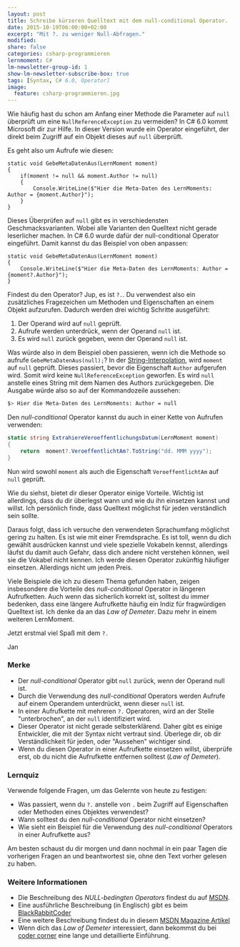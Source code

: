 ```yaml
---
layout: post
title: Schreibe kürzeren Quelltext mit dem null-conditional Operator.
date: 2015-10-19T06:00:00+02:00
excerpt: "Mit ?. zu weniger Null-Abfragen."
modified:
share: false
categories: csharp-programmieren
lernmoment: C#
lm-newsletter-group-id: 1
show-lm-newsletter-subscribe-box: true
tags: [Syntax, C# 6.0, Operator]
image:
  feature: csharp-programmieren.jpg
---
```


Wie häufig hast du schon am Anfang einer Methode die Parameter auf `null` überprüft um eine `NullReferenceException` zu vermeiden? In C# 6.0 kommt Microsoft dir zur Hilfe. In dieser Version wurde ein Operator eingeführt, der direkt beim Zugriff auf ein Objekt dieses auf `null` überprüft.

Es geht also um Aufrufe wie diesen:

```
static void GebeMetaDatenAus(LernMoment moment)
{
	if(moment != null && moment.Author != null)
	{
		Console.WriteLine($"Hier die Meta-Daten des LernMoments: Author = {moment.Author}");
	}
}
```

Dieses Überprüfen auf `null` gibt es in verschiedensten Geschmacksvarianten. Wobei alle Varianten den Quelltext nicht gerade leserlicher machen. In C# 6.0 wurde dafür der null-conditional Operator eingeführt. Damit kannst du das Beispiel von oben anpassen:

```
static void GebeMetaDatenAus(LernMoment moment)
{
	Console.WriteLine($"Hier die Meta-Daten des LernMoments: Author = {moment?.Author}");
}
```

Findest du den Operator? Jup, es ist `?.`. Du verwendest also ein zusätzliches Fragezeichen um Methoden und Eigenschaften an einem Objekt aufzurufen. Dadurch werden drei wichtig Schritte ausgeführt:

1.	Der Operand wird auf `null` geprüft.
2.	Aufrufe werden unterdrück, wenn der Operand `null` ist.
3.	Es wird `null` zurück gegeben, wenn der Operand `null` ist.

Was würde also in dem Beispiel oben passieren, wenn ich die Methode so aufrufe `GebeMetaDatenAus(null);`? In der [String-Interpolation](/csharp-programmieren/mit-csharp-6-noch-mueheloser-werte-in-strings-einfuegen/), wird `moment` auf `null` geprüft. Dieses passiert, bevor die Eigenschaft `Author` aufgerufen wird. Somit wird keine `NullReferenceException` geworfen. Es wird `null` anstelle eines String mit dem Namen des Authors zurückgegeben. Die Ausgabe würde also so auf der Kommandozeile aussehen:

```sh
$> Hier die Meta-Daten des LernMoments: Author = null
```

Den *null-conditional* Operator kannst du auch in einer Kette von Aufrufen verwenden:

```cs
static string ExtrahiereVeroeffentlichungsDatum(LernMoment moment)
{
	return	moment?.VeroeffentlichtAm?.ToString("dd. MMM yyyy");
}
```

Nun wird sowohl `moment` als auch die Eigenschaft `VeroeffentlichtAm` auf `null` geprüft. 

Wie du siehst, bietet dir dieser Operator einige Vorteile. Wichtig ist allerdings, dass du dir überlegst wann und wie du ihn einsetzen kannst und willst. Ich persönlich finde, dass Quelltext möglichst für jeden verständlich sein sollte. 

Daraus folgt, dass ich versuche den verwendeten Sprachumfang möglichst gering zu halten. Es ist wie mit einer Fremdsprache. Es ist toll, wenn du dich gewählt ausdrücken kannst und viele spezielle Vokabeln kennst, allerdings läufst du damit auch Gefahr, dass dich andere nicht verstehen können, weil sie die Vokabel nicht kennen. Ich werde diesen Operator zukünftig häufiger einsetzen. Allerdings nicht um jeden Preis. 

Viele Beispiele die ich zu diesem Thema gefunden haben, zeigen insbesondere die Vorteile des *null-conditional* Operator in längeren Aufrufketten. Auch wenn das sicherlich korrekt ist, solltest du immer bedenken, dass eine längere Aufrufkette häufig ein Indiz für fragwürdigen Quelltext ist. Ich denke da an das *Law of Demeter*. Dazu mehr in einem weiteren LernMoment.

Jetzt erstmal viel Spaß mit dem `?.`

Jan

### Merke

-	Der *null-conditional* Operator gibt `null` zurück, wenn der Operand null ist.
-	Durch die Verwendung des *null-conditional* Operators werden Aufrufe auf einem Operandem unterdrückt, wenn dieser `null` ist.
-	In einer Aufrufkette mit mehreren `?.` Operatoren, wird an der Stelle "unterbrochen", an der `null` identifiziert wird.
-	Dieser Operator ist nicht gerade selbsterklärend. Daher gibt es einige Entwickler, die mit der Syntax nicht vertraut sind. Überlege dir, ob dir Verständlichkeit für jeden, oder "Aussehen" wichtiger sind.
-	Wenn du diesen Operator in einer Aufrufkette einsetzen willst, überprüfe erst, ob du nicht die Aufrufkette entfernen solltest (*Law of Demeter*).

### Lernquiz 

Verwende folgende Fragen, um das Gelernte von heute zu festigen:

-	Was passiert, wenn du `?.` anstelle von `.` beim Zugriff auf Eigenschaften oder Methoden eines Objektes verwendest?
-	Wann solltest du den *null-conditional* Operator nicht einsetzen?
-	Wie sieht ein Beispiel für die Verwendung des *null-conditional* Operators in einer Aufrufkette aus?

Am besten schaust du dir morgen und dann nochmal in ein paar Tagen die vorherigen Fragen an und beantwortest sie, ohne den Text vorher gelesen zu haben.

### Weitere Informationen

-	Die Beschreibung des *NULL-bedingten Operators* findest du auf [MSDN](https://msdn.microsoft.com/de-de/library/dn986595.aspx).
-	Eine ausführliche Beschreibung (in Englisch) gibt es beim [BlackRabbitCoder](http://geekswithblogs.net/BlackRabbitCoder/archive/2015/06/05/c.net-little-wonders-null-conditional-operator-in-c-6.aspx)
-	Eine weitere Beschreibung findest du in diesem [MSDN Magazine Artikel](https://msdn.microsoft.com/en-us/magazine/dn802602.aspx)
-	Wenn dich das *Law of Demeter* interessiert, dann bekommst du bei [coder corner](http://coders-corner.net/2013/04/01/real-world-softwaredesign-teil-2-law-of-demeter/) eine lange und detaillierte Einführung.
